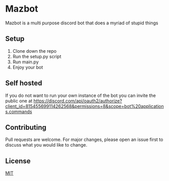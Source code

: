 # Mazbot
Mazbot is a multi purpose discord bot that does a myriad of stupid things

## Setup
1. Clone down the repo
2. Run the setup.py script
3. Run main.py
4. Enjoy your bot

## Self hosted
If you do not want to run your own instance of the bot you can invite the public one at https://discord.com/api/oauth2/authorize?client_id=815455699114262568&permissions=8&scope=bot%20applications.commands

## Contributing
Pull requests are welcome. For major changes, please open an issue first to discuss what you would like to change.

## License
[MIT](https://choosealicense.com/licenses/mit/)
